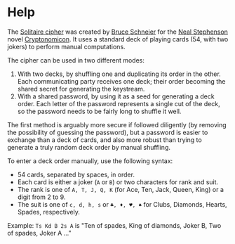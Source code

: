 # Help

The [Solitaire cipher](https://en.wikipedia.org/wiki/Solitaire_cipher) was
created by [Bruce Schneier](https://en.wikipedia.org/wiki/Bruce_Schneier) for
the [Neal Stephenson](https://en.wikipedia.org/wiki/Neal_Stephenson) novel
[Cryptonomicon](https://en.wikipedia.org/wiki/Cryptonomicon).
It uses a standard deck of playing cards (54, with two jokers) to perform manual
computations.

The cipher can be used in two different modes:

1. With two decks, by shuffling one and duplicating its order in the other.
   Each communicating party receives one deck; their order becoming the shared
   secret for generating the keystream.
2. With a shared password, by using it as a seed for generating a deck order.
   Each letter of the password represents a single cut of the deck, so the
   password needs to be fairly long to shuffle it well.

The first method is arguably more secure if followed diligently (by removing the
possibility of guessing the password), but a password is easier to exchange than
a deck of cards, and also more robust than trying to generate a truly random
deck order by manual shuffling.

To enter a deck order manually, use the following syntax:

- 54 cards, separated by spaces, in order.
- Each card is either a joker (`A` or `B`) or two characters for rank and suit.
- The rank is one of `A, T, J, Q, K` (for Ace, Ten, Jack, Queen, King) or a
  digit from 2 to 9.
- The suit is one of `c, d, h, s` or `♣, ♦, ♥, ♠` for Clubs, Diamonds, Hearts,
  Spades, respectively.

Example: `Ts Kd B 2s A` is "Ten of spades, King of diamonds, Joker B,
Two of spades, Joker A ..."
